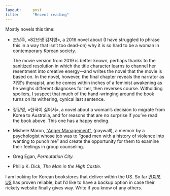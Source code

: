 ```yaml
---
layout:     post
title:      "Recent reading"
---
```


Mostly novels this time:

- 조남주, «82년생 김지영», a 2016 novel about (I have struggled to phrase this
  in a way that isn’t too dead-on) why it is so hard to be a woman in
  contemporary Korean society.

  The movie version from 2019 is better known, perhaps thanks to the sanitized
  resolution in which the title character learns to
  channel her resentment into creative energy—and writes the novel that
  the movie is based on. In the novel, however, the final chapter reveals
  the narrator as 지영’s therapist, and he comes within inches of a feminist
  awakening as he weighs different diagnoses for her, then reverses course.
  Witholding spoilers, I suspect that much of the hand-wringing around the book
  turns on its withering, cynical last sentence.

- 장강명, «한국이 싫어서», a novel about a woman’s decision to migrate from
  Korea to Australia, and for reasons that are no surprise if you’ve read the
  book above. This one has a happy ending.

- Mishele Maron, [“Anger Management”](https://thesunmagazine.org/issues/578/anger-management),
  (paywall), a memoir by a psychologist whose job was to “goad men with a
  history of violence into wanting to punch me” and create the opportunity for
  them to examine their feelings in group counseling.

- Greg Egan, *Permutation City.*

- Philip K. Dick, *The Man in the High Castle.*

I am looking for Korean bookstores that deliver within the US. So far
[반디북US](https://www.bandibookus.com/) has proven reliable, but I’d like
to have a backup option in case their rickety website finally gives way. Write
if you know of any others.

